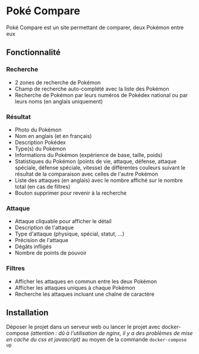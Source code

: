 # Poké Compare

Poké Compare est un site permettant de comparer, deux Pokémon entre eux

## Fonctionnalité
### Recherche
- 2 zones de recherche de Pokémon
- Champ de recherche auto-complété avec la liste des Pokémon
- Recherche de Pokémon par leurs numéros de Pokédex national ou par leurs noms (en anglais uniquement)

### Résultat
- Photo du Pokémon
- Nom en anglais (et en français)
- Description Pokédex
- Type(s) du Pokémon
- Informations du Pokémon (expérience de base, taille, poids)
- Statistiques du Pokémon (points de vie, attaque, défense, attaque spéciale, défense spéciale, vitesse) de différentes couleurs suivant le résultat de la comparaison avec celles de l'autre Pokémon
- Liste des attaques (en anglais) avec le nombre affiché sur le nombre total (en cas de filtres)
- Bouton supprimer pour revenir à la recherche

### Attaque
- Attaque cliquable pour afficher le détail
- Description de l'attaque
- Type d'attaque (physique, spécial, statut, ...)
- Précision de l'attaque
- Dégâts infligés
- Nombre de points de pouvoir

### Filtres
- Afficher les attaques en commun entre les deux Pokémon
- Afficher les attaques uniques à chaque Pokémon
- Recherche les attaques incluant une chaîne de caractère

## Installation
Déposer le projet dans un serveur web ou lancer le projet avec docker-compose *(attention : dû à l'utilisation de nginx, il y a des problèmes de mise en cache du css et javascript)* au moyen de la commande `docker-compose up`